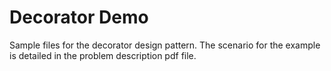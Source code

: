 # Decorator Demo
Sample files for the decorator design pattern. The scenario for the example is detailed in the problem description pdf file.

